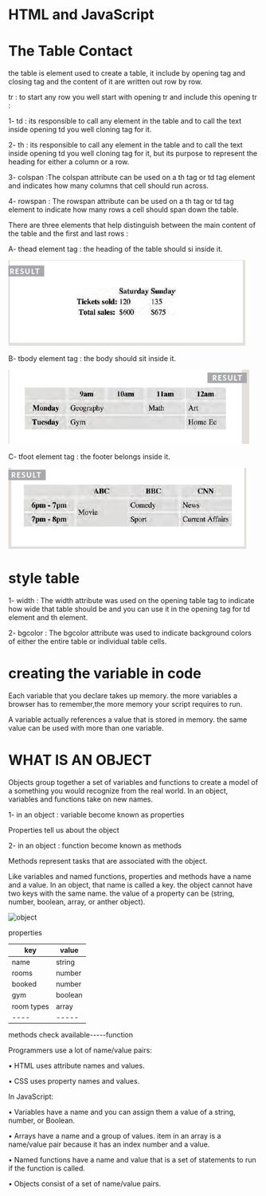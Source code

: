 # HTML and JavaScript

# The Table Contact

the table is element used to create a table, it include by opening tag and closing tag and the content of it are written out row by row.

tr : to start any row you well start with opening tr and include this opening tr :

1- td : its responsible to  call any element in the table and to call the text inside opening td you well cloning tag for it.

2- th : its responsible to  call any element in the table and to call the text inside opening td you well cloning tag for it, but its purpose to represent the heading for either a column or a row.


3- colspan :The colspan attribute can be used on a th tag or td tag element and indicates how many columns that cell should run across.

4- rowspan : The rowspan attribute can be used on a th tag or td tag element to indicate how many rows a cell should span down the table.

There are three elements that help distinguish between the main content of the table and the first and last rows :

A- thead element tag : the heading of the table should si inside it.

![table](https://github.com/naeemmusamh/Reading-note/blob/main/IMAGE/table1.jpg)

B- tbody element tag : the body should sit inside it.

![table1](https://github.com/naeemmusamh/Reading-note/blob/main/IMAGE/table2.jpg)

C- tfoot element tag : the footer belongs inside it.

![table2](https://github.com/naeemmusamh/Reading-note/blob/main/IMAGE/table3.jpg)

# style table

1- width : The width attribute was used on the opening table tag to indicate how wide that table should be and you can use it in the opening tag for td element and th element.

2- bgcolor : The bgcolor attribute was used to indicate background colors of either the entire table or individual table cells.

# creating the variable in code

Each variable that you declare takes up memory. the more variables a browser has to remember,the more memory your script requires to run.

A variable actually references a value that is stored in memory. the same value can be used with more
than one variable.

# WHAT IS AN OBJECT

Objects group together a set of variables and functions to create a model of a something you would recognize from the real world. In an object, variables and functions take on new names.

1- in an object : variable become known as properties

Properties tell us about the object 

2- in an object : function become known as methods

Methods represent tasks that are associated with the object.

Like variables and named functions, properties and methods have a name and a value.
In an object, that name is called a key. the object cannot have two keys with the same name. the value of a property can be (string, number, boolean, array, or anther object).

![object](https://github.com/naeemmusamh/Reading-note/blob/main/IMAGE/IMAGE/object.jpg.jpg)

properties


|key|value|
|---|-----|
|name|string|
|rooms|number|
|booked|number|
|gym|boolean|
|room types|array|
|----|-----|

methods
check available-----function

Programmers use a lot of name/value pairs:

• HTML uses attribute names and values.

• CSS uses property names and values.


In JavaScript:

• Variables have a name and you can assign them a value of a string, number, or Boolean.

• Arrays have a name and a group of values. item in an array is a name/value pair because it has an index number and a value.

• Named functions have a name and value that is a set of statements to run if the function is called.

• Objects consist of a set of name/value pairs.

